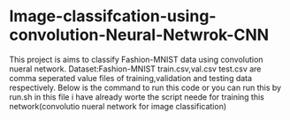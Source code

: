 # Image-classifcation-using-convolution-Neural-Netwrok-CNN

This project is aims to classify Fashion-MNIST data using convolution nueral network.
Dataset:Fashion-MNIST 
train.csv,val.csv test.csv are comma seperated value files of training,validation and testing data respectively.
Below is the command to run this code or you can run this by run.sh in this file i have already worte the script neede for training this network(convolutio nueral network for image classification)

